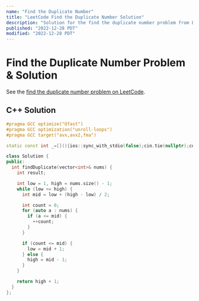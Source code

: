 ```yaml
---
name: "Find the Duplicate Number"
title: "LeetCode Find the Duplicate Number Solution"
description: "Solution for the find the duplicate number problem from LeetCode."
published: "2022-12-28 PDT"
modified: "2022-12-28 PDT"
---
```


# Find the Duplicate Number Problem & Solution

See the [find the duplicate number problem on LeetCode](https://leetcode.com/problems/find-the-duplicate-number).

## C++ Solution

```cpp
#pragma GCC optimize("Ofast")
#pragma GCC optimization("unroll-loops")
#pragma GCC target("avx,avx2,fma")

static const int _=[](){ios::sync_with_stdio(false);cin.tie(nullptr);cout.tie(nullptr);return 0;}();

class Solution {
public:
  int findDuplicate(vector<int>& nums) {
    int result;

    int low = 1, high = nums.size() - 1;
    while (low <= high) {
      int mid = low + (high - low) / 2;

      int count = 0;
      for (auto a : nums) {
        if (a <= mid) {
          ++count;
        }
      }

      if (count <= mid) {
        low = mid + 1;
      } else {
        high = mid - 1;
      }
    }

    return high + 1;
  }
};
```
